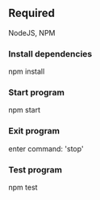 ## Required

NodeJS, NPM

### Install dependencies

npm install

### Start program

npm start

### Exit program

enter command:
'stop'

### Test program

npm test
